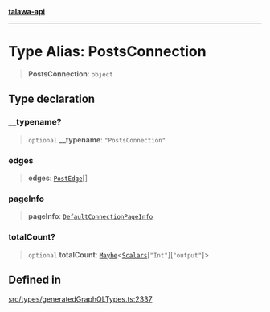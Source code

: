 [**talawa-api**](../../../README.md)

***

# Type Alias: PostsConnection

> **PostsConnection**: `object`

## Type declaration

### \_\_typename?

> `optional` **\_\_typename**: `"PostsConnection"`

### edges

> **edges**: [`PostEdge`](PostEdge.md)[]

### pageInfo

> **pageInfo**: [`DefaultConnectionPageInfo`](DefaultConnectionPageInfo.md)

### totalCount?

> `optional` **totalCount**: [`Maybe`](Maybe.md)\<[`Scalars`](Scalars.md)\[`"Int"`\]\[`"output"`\]\>

## Defined in

[src/types/generatedGraphQLTypes.ts:2337](https://github.com/Suyash878/talawa-api/blob/f376d03c37e9acd046e7cc983947432c95f74442/src/types/generatedGraphQLTypes.ts#L2337)

